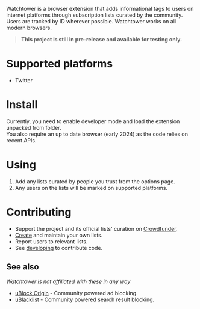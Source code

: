 Watchtower is a browser extension that adds informational tags to users on internet platforms through subscription lists curated by the community.  
Users are tracked by ID wherever possible. Watchtower works on all modern browsers.
> **This project is still in pre-release and available for testing only.**

# Supported platforms
- Twitter

# Install
Currently, you need to enable developer mode and load the extension unpacked from folder.  
You also require an up to date browser (early 2024) as the code relies on recent APIs.

# Using
1. Add any lists curated by people you trust from the options page.
1. Any users on the lists will be marked on supported platforms.

# Contributing
- Support the project and its official lists' curation on [Crowdfunder]().
- [Create](docs/lists.md) and maintain your own lists.
- Report users to relevant lists.
- See [developing](docs/developing.md) to contribute code.

## See also
*Watchtower is not affiliated with these in any way*  
- [uBlock Origin](https://ublockorigin.com/) - Community powered ad blocking.
- [uBlacklist](https://iorate.github.io/ublacklist/) - Community powered search result blocking.